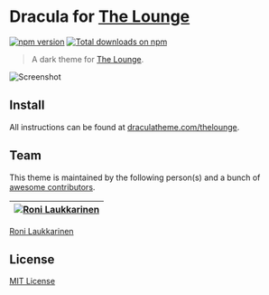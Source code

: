 # Dracula for [The Lounge](https://github.com/thelounge/thelounge)

<a href="https://yarn.pm/thelounge-theme-dracula-official"><img alt="npm version" src="https://img.shields.io/npm/v/thelounge-theme-dracula-official.svg?style=flat-square"></a> <a href="https://npm-stat.com/charts.html?package=thelounge-theme-dracula-official&from=2021-04-13"><img alt="Total downloads on npm" src="https://img.shields.io/npm/dt/thelounge-theme-dracula-official.svg?colorB=007dc7&style=flat-square"></a>

> A dark theme for [The Lounge](https://github.com/thelounge/thelounge).

![Screenshot](https://i.imgur.com/zADytnb.png)

## Install

All instructions can be found at [draculatheme.com/thelounge](https://draculatheme.com/thelounge).

## Team

This theme is maintained by the following person(s) and a bunch of [awesome contributors](https://github.com/dracula/thelounge/graphs/contributors).

[![Roni Laukkarinen](https://avatars2.githubusercontent.com/u/1534150?s=70&u=fe1625aee7efcd85a64ddabfe4e415151c6be55d&v=4)](https://github.com/ronilaukkarinen) |
--- |
[Roni Laukkarinen](https://github.com/ronilaukkarinen)

## License

[MIT License](./LICENSE)
